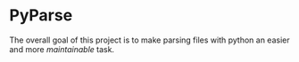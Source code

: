 PyParse
=======

The overall goal of this project is to make parsing files with python an easier and more *maintainable* task.

